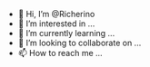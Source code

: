 - 👋 Hi, I’m @Richerino
- 👀 I’m interested in ...
- 🌱 I’m currently learning ...
- 💞️ I’m looking to collaborate on ...
- 📫 How to reach me ...

<!---
Richerino/Richerino is a ✨ special ✨ repository because its `README.md` (this file) appears on your GitHub profile.
You can click the Preview link to take a look at your changes.
--->

